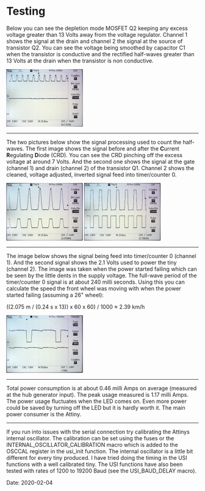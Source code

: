 # Testing

Below you can see the depletion mode MOSFET Q2 keeping any excess voltage greater than 13 Volts away from the voltage regulator. Channel 1 shows the signal at the drain and channel 2 the signal at the source of transistor Q2. You can see the voltage being smoothed by capacitor C1 when the transistor is conductive and the rectified half-waves greater than 13 Volts at the drain when the transistor is non conductive.

<img src="images/Q2-signal.jpeg" width="200">

---

The two pictures below show the signal processing used to count the half-waves. The first image shows the signal before and after the **C**urrent **R**egulating **D**iode (CRD). You can see the CRD pinching off the excess voltage at around 7 Volts. And the second one shows the signal at the gate (channel 1) and drain (channel 2) of the transistor Q1. Channel 2 shows the cleaned, voltage adjusted, inverted signal feed into timer/counter 0.

<img src="images/CDR-signal.jpeg" width="200">

<img src="images/Q1-signal.jpeg" width="200">

---

The image below shows the signal being feed into timer/counter 0 (channel 1). And the second signal shows the 2.1 Volts used to power the tiny (channel 2). The image was taken when the power started failing which can be seen by the little dents in the supply voltage. The full-wave period of the timer/counter 0 signal is at about 240 milli seconds. Using this you can calculate the speed the front wheel was moving with when the power started failing (assuming a 26" wheel):

((2.075 m / (0.24 s x 13)) x 60 x 60) / 1000 ≈ 2.39 km/h  

<img src="images/power-starts-failing.jpeg" width="200">

---

Total power consumption is at about 0.46 milli Amps on average (measured at the hub generator input). The peak usage measured is 1.17 milli Amps. The power usage fluctuates when the LED comes on. Even more power could be saved by turning off the LED but it is hardly worth it. The main power consumer is the Attiny.

---

If you run into issues with the serial connection try calibrating the Attinys internal oscillator. The calibration can be set using the fuses or the INTERNAL\_OSCILLATOR\_CALIBRATION macro which is added to the OSCCAL register in the usi\_init function. The internal oscillator is a little bit different for every tiny produced. I have tried doing the timing in the USI functions with a well calibrated tiny. The USI functions have also been tested with rates of 1200 to 19200 Baud (see the USI\_BAUD\_DELAY macro).

Date: 2020-02-04
